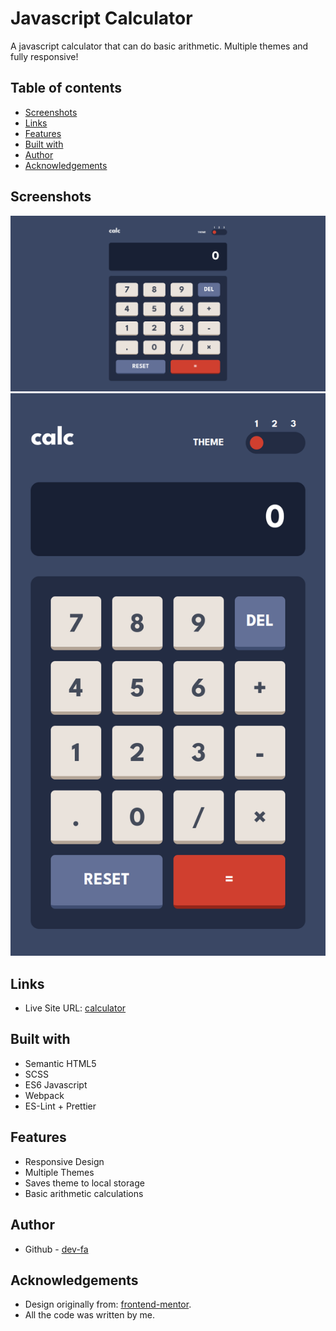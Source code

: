 # Javascript Calculator

A javascript calculator that can do basic arithmetic.
Multiple themes and fully responsive!

## Table of contents

- [Screenshots](#screenshots)
- [Links](#links)
- [Features](#features)
- [Built with](#built-with)
- [Author](#author)
- [Acknowledgements](#acknowledgements)

## Screenshots

![Desktop View](./calculator-desktop.png 'Desktop')
![Mobile View](./calculator-mobile.png 'Mobile')

## Links

- Live Site URL: [calculator](https://dev-fa.github.io/calculator/)

## Built with

- Semantic HTML5
- SCSS
- ES6 Javascript
- Webpack
- ES-Lint + Prettier

## Features

- Responsive Design
- Multiple Themes
- Saves theme to local storage
- Basic arithmetic calculations

## Author

- Github - [dev-fa](https://github.com/dev-fa)

## Acknowledgements

- Design originally from: [frontend-mentor](https://www.frontendmentor.io/challenges/calculator-app-9lteq5N29).
- All the code was written by me.
